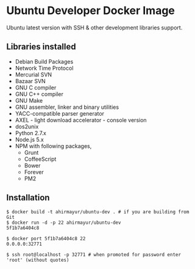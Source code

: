 # Ubuntu Developer Docker Image

Ubuntu latest version with SSH & other development libraries support.

## Libraries installed

 - Debian Build Packages
 - Network Time Protocol
 - Mercurial SVN
 - Bazaar SVN
 - GNU C compiler
 - GNU C++ compiler
 - GNU Make
 - GNU assembler, linker and binary utilities
 - YACC-compatible parser generator
 - AXEL - light download accelerator - console version
 - dos2unix
 - Python 2.7.x
 - Node.js 5.x
 - NPM with following packages,
	 - Grunt
	 - CoffeeScript
	 - Bower
	 - Forever
	 - PM2

## Installation
```
$ docker build -t ahirmayur/ubuntu-dev . # if you are building from Git
$ docker run -d -p 22 ahirmayur/ubuntu-dev
5f1b7a6404c8

$ docker port 5f1b7a6404c8 22
0.0.0.0:32771

$ ssh root@localhost -p 32771 # when promoted for password enter 'root' (without quotes)
```